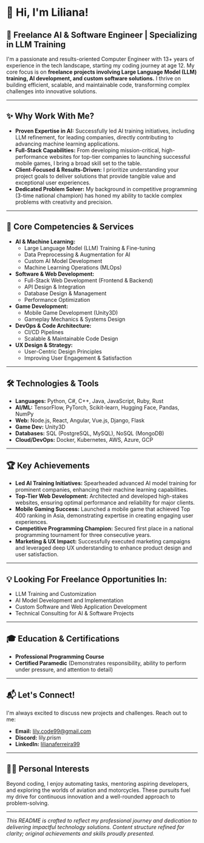 # 👋 Hi, I'm Liliana!

## 🚀 Freelance AI & Software Engineer | Specializing in LLM Training

I'm a passionate and results-oriented Computer Engineer with 13+ years of experience in the tech landscape, starting my coding journey at age 12. My core focus is on **freelance projects involving Large Language Model (LLM) training, AI development, and custom software solutions.** I thrive on building efficient, scalable, and maintainable code, transforming complex challenges into innovative solutions.

---

## ✨ Why Work With Me?

* **Proven Expertise in AI:** Successfully led AI training initiatives, including LLM refinement, for leading companies, directly contributing to advancing machine learning applications.
* **Full-Stack Capabilities:** From developing mission-critical, high-performance websites for top-tier companies to launching successful mobile games, I bring a broad skill set to the table.
* **Client-Focused & Results-Driven:** I prioritize understanding your project goals to deliver solutions that provide tangible value and exceptional user experiences.
* **Dedicated Problem Solver:** My background in competitive programming (3-time national champion) has honed my ability to tackle complex problems with creativity and precision.

---

## 🎯 Core Competencies & Services

* **AI & Machine Learning:**
    * Large Language Model (LLM) Training & Fine-tuning
    * Data Preprocessing & Augmentation for AI
    * Custom AI Model Development
    * Machine Learning Operations (MLOps)
* **Software & Web Development:**
    * Full-Stack Web Development (Frontend & Backend)
    * API Design & Integration
    * Database Design & Management
    * Performance Optimization
* **Game Development:**
    * Mobile Game Development (Unity3D)
    * Gameplay Mechanics & Systems Design
* **DevOps & Code Architecture:**
    * CI/CD Pipelines
    * Scalable & Maintainable Code Design
* **UX Design & Strategy:**
    * User-Centric Design Principles
    * Improving User Engagement & Satisfaction

---

## 🛠️ Technologies & Tools

* **Languages:** Python, C#, C++, Java, JavaScript, Ruby, Rust
* **AI/ML:** TensorFlow, PyTorch, Scikit-learn, Hugging Face, Pandas, NumPy
* **Web:** Node.js, React, Angular, Vue.js, Django, Flask
* **Game Dev:** Unity3D
* **Databases:** SQL (PostgreSQL, MySQL), NoSQL (MongoDB)
* **Cloud/DevOps:** Docker, Kubernetes, AWS, Azure, GCP

---

## 🏆 Key Achievements

* **Led AI Training Initiatives:** Spearheaded advanced AI model training for prominent companies, enhancing their machine learning capabilities.
* **Top-Tier Web Development:** Architected and developed high-stakes websites, ensuring optimal performance and reliability for major clients.
* **Mobile Gaming Success:** Launched a mobile game that achieved Top 400 ranking in Asia, demonstrating expertise in creating engaging user experiences.
* **Competitive Programming Champion:** Secured first place in a national programming tournament for three consecutive years.
* **Marketing & UX Impact:** Successfully executed marketing campaigns and leveraged deep UX understanding to enhance product design and user satisfaction.

---

## 💡 Looking For Freelance Opportunities In:

* LLM Training and Customization
* AI Model Development and Implementation
* Custom Software and Web Application Development
* Technical Consulting for AI & Software Projects

---

## 🎓 Education & Certifications

* **Professional Programming Course**
* **Certified Paramedic** (Demonstrates responsibility, ability to perform under pressure, and attention to detail)

---

## 📬 Let's Connect!

I'm always excited to discuss new projects and challenges. Reach out to me:

* **Email:** [lily.code99@gmail.com](mailto:lily.code99@gmail.com)
* **Discord:** lily.prism
* **LinkedIn:** [lilianaferreira99](https://www.linkedin.com/in/lilianaferreira99/)

---

## 👩‍💻 Personal Interests

Beyond coding, I enjoy automating tasks, mentoring aspiring developers, and exploring the worlds of aviation and motorcycles. These pursuits fuel my drive for continuous innovation and a well-rounded approach to problem-solving.

---
*This README is crafted to reflect my professional journey and dedication to delivering impactful technology solutions. Content structure refined for clarity; original achievements and skills proudly presented.*
